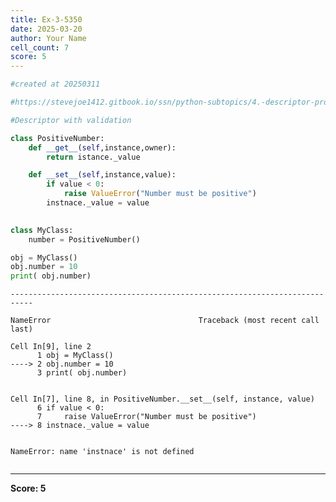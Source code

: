 ```yaml
---
title: Ex-3-5350
date: 2025-03-20
author: Your Name
cell_count: 7
score: 5
---
```


```python
#created at 20250311
```


```python
#https://stevejoe1412.gitbook.io/ssn/python-subtopics/4.-descriptor-protocols
```


```python
#Descriptor with validation
```


```python
class PositiveNumber:
    def __get__(self,instance,owner):
        return istance._value

    def __set__(self,instance,value):
        if value < 0:
            raise ValueError("Number must be positive")
        instnace._value = value
        
```


```python
class MyClass:
    number = PositiveNumber()
```


```python
obj = MyClass()
obj.number = 10
print( obj.number)
```


    ---------------------------------------------------------------------------

    NameError                                 Traceback (most recent call last)

    Cell In[9], line 2
          1 obj = MyClass()
    ----> 2 obj.number = 10
          3 print( obj.number)


    Cell In[7], line 8, in PositiveNumber.__set__(self, instance, value)
          6 if value < 0:
          7     raise ValueError("Number must be positive")
    ----> 8 instnace._value = value


    NameError: name 'instnace' is not defined



```python

```


---
**Score: 5**